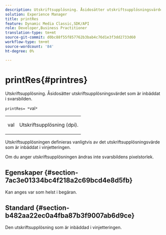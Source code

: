 ```yaml
---
description: Utskriftsupplösning. Åsidosätter utskriftsupplösningsvärdet som är inbäddat i svarsbilden.
solution: Experience Manager
title: printRes
feature: Dynamic Media Classic,SDK/API
role: Developer,Business Practitioner
translation-type: tm+mt
source-git-commit: d0bc88f55f857762b3bab4c76d1e3f3dd2733d60
workflow-type: tm+mt
source-wordcount: '84'
ht-degree: 0%

---
```



# printRes{#printres}

Utskriftsupplösning. Åsidosätter utskriftsupplösningsvärdet som är inbäddat i svarsbilden.

`printRes= *`val`*`

<table id="simpletable_3B5576DD070547538E74D4059B3E8251"> 
 <tr class="strow"> 
  <td class="stentry"> <p><span class="varname"> val</span> </p> </td> 
  <td class="stentry"> <p>Utskriftsupplösning (dpi). </p></td> 
 </tr> 
</table>

Utskriftsupplösningen definieras vanligtvis av det utskriftsupplösningsvärde som är inbäddat i vinjetteringen.

Om du anger utskriftsupplösningen ändras inte svarsbildens pixelstorlek.

## Egenskaper {#section-7ac3e01334bc4f218a2c69bcd4e8d5fb}

Kan anges var som helst i begäran.

## Standard {#section-b482aa22ec0a4fba87b3f9007ab6d9ce}

Den utskriftsupplösning som är inbäddad i vinjetteringen.

